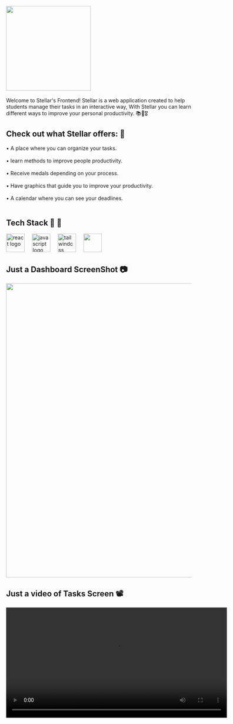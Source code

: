 ## <img src="https://github.com/user-attachments/assets/84706774-009a-4879-aa7c-cc874fd540eb" width="230"> ##

Welcome to Stellar's Frontend! Stellar is a web application created to help students manage their tasks in an interactive way, With Stellar you can learn different ways to improve your personal productivity. 📚🌠🎖️


##  Check out what Stellar offers: 👀 ##

<p align="left">• A place where you can organize your tasks. <br><br>
• learn methods to improve people productivity. <br><br>
• Receive medals depending on your process. <br><br>
• Have graphics that guide you to improve your productivity. <br><br>
• A calendar where you can see your deadlines. <br><br> 

## Tech Stack 🧬 🌌 ##
<div align="left">
  <img src="https://cdn.jsdelivr.net/gh/devicons/devicon/icons/react/react-original.svg" height="50" alt="react logo"  />
  <img width="12" />
  <img src="https://cdn.jsdelivr.net/gh/devicons/devicon/icons/javascript/javascript-original.svg" height="50" alt="javascript logo"  />
  <img width="12" />
  <img src="https://cdn.simpleicons.org/tailwindcss/06B6D4" height="50" alt="tailwindcss logo"  />
   <img width="12" />
  <img src="https://github.com/user-attachments/assets/2f6467e2-9ad5-4f7b-8e86-2a4fde9cc72b" height="50" />
</div>

## Just a Dashboard ScreenShot 📷 ## 

<img src="https://github.com/user-attachments/assets/38fa90ad-7475-4c08-8578-ef90da4ee776" width="800" />

## Just a video of Tasks Screen 📽️ ##

<video src="https://github.com/user-attachments/assets/dfa9e867-5267-4371-8fda-062ed276f7a6" width="600" />

